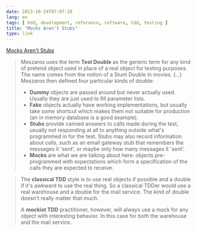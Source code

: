```yaml
---
date: 2013-10-24T07:07:28
lang: en
tags: [ bdd, development, reference, software, tdd, testing ]
title: "Mocks Aren't Stubs"
type: link
---
```


[Mocks Aren't
Stubs](http://martinfowler.com/articles/mocksArentStubs.html)

> Meszaros uses the term **Test Double** as the generic term for any
> kind of pretend object used in place of a real object for testing
> purposes. The name comes from the notion of a Stunt Double in movies.
> (...) Meszaros then defined four particular kinds of double:
>
> -   **Dummy** objects are passed around but never actually used.
>     Usually they are just used to fill parameter lists.
> -   **Fake** objects actually have working implementations, but
>     usually take some shortcut which makes them not suitable for
>     production (an in memory database is a good example).
> -   **Stubs** provide canned answers to calls made during the test,
>     usually not responding at all to anything outside what's
>     programmed in for the test. Stubs may also record information
>     about calls, such as an email gateway stub that remembers the
>     messages it 'sent', or maybe only how many messages it 'sent'.
> -   **Mocks** are what we are talking about here: objects
>     pre-programmed with expectations which form a specification of the
>     calls they are expected to receive.

> The **classical TDD** style is to use real objects if possible and a
> double if it's awkward to use the real thing. So a classical TDDer
> would use a real warehouse and a double for the mail service. The kind
> of double doesn't really matter that much.
>
> A **mockist TDD** practitioner, however, will always use a mock for
> any object with interesting behavior. In this case for both the
> warehouse and the mail service.

